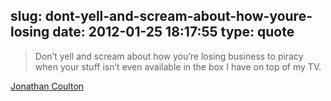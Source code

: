 slug: dont-yell-and-scream-about-how-youre-losing
date: 2012-01-25 18:17:55
type: quote
---

> Don’t yell and scream about how you’re losing business to piracy when your stuff isn’t even available in the box I have on top of my TV.

[Jonathan Coulton](http://www.jonathancoulton.com/2012/01/21/megaupload/)
